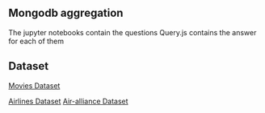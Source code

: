 ## Mongodb aggregation

The jupyter notebooks contain the questions
Query.js contains the answer for each of them

## Dataset 

[Movies Dataset](https://s3.amazonaws.com/edu-static.mongodb.com/lessons/coursera/aggregation/movies.json)


[Airlines Dataset](https://s3.amazonaws.com/edu-static.mongodb.com/lessons/coursera/aggregation/air_routes.json)
[Air-alliance Dataset](https://s3.amazonaws.com/edu-static.mongodb.com/lessons/coursera/aggregation/air_alliances.json)